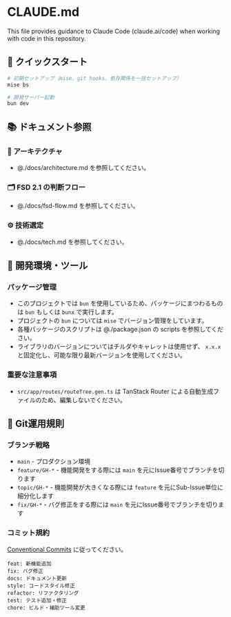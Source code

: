 # CLAUDE.md

This file provides guidance to Claude Code (claude.ai/code) when working with code in this repository.

## 🚀 クイックスタート

```bash
# 初期セットアップ（mise、git hooks、依存関係を一括セットアップ）
mise bs

# 開発サーバー起動
bun dev
```

## 📚 ドキュメント参照

### 📁 アーキテクチャ
- @./docs/architecture.md を参照してください。

### 🗂️ FSD 2.1 の判断フロー
- @./docs/fsd-flow.md を参照してください。

### ⚙️ 技術選定
- @./docs/tech.md を参照してください。

## 🔧 開発環境・ツール

### パッケージ管理
- このプロジェクトでは `bun` を使用しているため、パッケージにまつわるものは `bun` もしくは `bunx` で実行します。
- プロジェクトの `bun` については `mise` でバージョン管理をしています。
- 各種パッケージのスクリプトは @./package.json の scripts を参照してください。
- ライブラリのバージョンについてはチルダやキャレットは使用せず、 `x.x.x` と固定化し、可能な限り最新バージョンを使用してください。

### 重要な注意事項
- `src/app/routes/routeTree.gen.ts` は TanStack Router による自動生成ファイルのため、編集しないでください。

## 🌿 Git運用規則

### ブランチ戦略
- `main` - プロダクション環境
- `feature/GH-*` - 機能開発をする際には `main` を元にIssue番号でブランチを切ります
- `topic/GH-*` - 機能開発が大きくなる際には `feature` を元にSub-Issue単位に細分化します
- `fix/GH-*` - バグ修正をする際には `main` を元にIssue番号でブランチを切ります

### コミット規約
[Conventional Commits](https://www.conventionalcommits.org/) に従ってください。

```
feat: 新機能追加
fix: バグ修正
docs: ドキュメント更新
style: コードスタイル修正
refactor: リファクタリング
test: テスト追加・修正
chore: ビルド・補助ツール変更
```